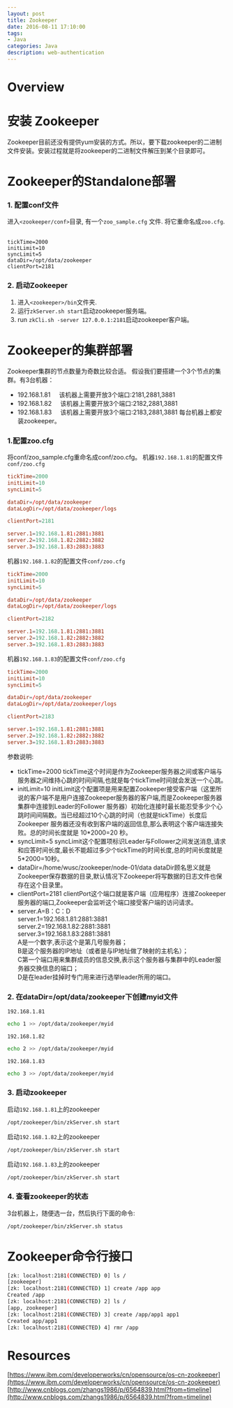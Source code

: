 ```yaml
---
layout: post
title: Zookeeper
date: 2016-08-11 17:10:00
tags:
- Java
categories: Java
description: web-authentication
---
```


# Overview               

# 安装 Zookeeper
Zookeeper目前还没有提供yum安装的方式。所以，要下载zookeeper的二进制文件安装。安装过程就是将zookeeper的二进制文件解压到某个目录即可。


# Zookeeper的Standalone部署
### 1. 配置conf文件
进入`<zookeeper/conf>`目录, 有一个`zoo_sample.cfg` 文件. 将它重命名成`zoo.cfg`.        
```text
tickTime=2000
initLimit=10
syncLimit=5
dataDir=/opt/data/zookeeper
clientPort=2181
```
### 2. 启动Zookeeper
1. 进入`<zookeeper>/bin`文件夹.    
2. 运行`zkServer.sh start`启动zookeeper服务端。    
3. run `zkCli.sh -server 127.0.0.1:2181`启动zookeeper客户端。

# Zookeeper的集群部署
Zookeeper集群的节点数量为奇数比较合适。
假设我们要搭建一个3个节点的集群。有3台机器：
* 192.168.1.81     该机器上需要开放3个端口:2181,2881,3881
* 192.168.1.82     该机器上需要开放3个端口:2182,2881,3881
* 192.168.1.83     该机器上需要开放3个端口:2183,2881,3881
每台机器上都安装zookeeper。

### 1.配置zoo.cfg
将conf/zoo_sample.cfg重命名成conf/zoo.cfg。
机器`192.168.1.81`的配置文件`conf/zoo.cfg`    
```conf
tickTime=2000
initLimit=10
syncLimit=5

dataDir=/opt/data/zookeeper
dataLogDir=/opt/data/zookeeper/logs

clientPort=2181

server.1=192.168.1.81:2881:3881
server.2=192.168.1.82:2882:3882
server.3=192.168.1.83:2883:3883
```

机器`192.168.1.82`的配置文件`conf/zoo.cfg`    
```conf
tickTime=2000
initLimit=10
syncLimit=5

dataDir=/opt/data/zookeeper
dataLogDir=/opt/data/zookeeper/logs

clientPort=2182

server.1=192.168.1.81:2881:3881
server.2=192.168.1.82:2882:3882
server.3=192.168.1.83:2883:3883
```

机器`192.168.1.83`的配置文件`conf/zoo.cfg`    
```conf
tickTime=2000
initLimit=10
syncLimit=5

dataDir=/opt/data/zookeeper
dataLogDir=/opt/data/zookeeper/logs

clientPort=2183

server.1=192.168.1.81:2881:3881
server.2=192.168.1.82:2882:3882
server.3=192.168.1.83:2883:3883
```

参数说明:
* tickTime=2000
tickTime这个时间是作为Zookeeper服务器之间或客户端与服务器之间维持心跳的时间间隔,也就是每个tickTime时间就会发送一个心跳。
* initLimit=10
initLimit这个配置项是用来配置Zookeeper接受客户端（这里所说的客户端不是用户连接Zookeeper服务器的客户端,而是Zookeeper服务器集群中连接到Leader的Follower 服务器）初始化连接时最长能忍受多少个心跳时间间隔数。当已经超过10个心跳的时间（也就是tickTime）长度后 Zookeeper 服务器还没有收到客户端的返回信息,那么表明这个客户端连接失败。总的时间长度就是 10*2000=20 秒。
* syncLimit=5
syncLimit这个配置项标识Leader与Follower之间发送消息,请求和应答时间长度,最长不能超过多少个tickTime的时间长度,总的时间长度就是5*2000=10秒。
* dataDir=/home/wusc/zookeeper/node-01/data
dataDir顾名思义就是Zookeeper保存数据的目录,默认情况下Zookeeper将写数据的日志文件也保存在这个目录里。
* clientPort=2181
clientPort这个端口就是客户端（应用程序）连接Zookeeper服务器的端口,Zookeeper会监听这个端口接受客户端的访问请求。
* server.A=B：C：D    
server.1=192.168.1.81:2881:3881    
server.2=192.168.1.82:2881:3881    
server.3=192.168.1.83:2881:3881    
A是一个数字,表示这个是第几号服务器；    
B是这个服务器的IP地址（或者是与IP地址做了映射的主机名）；    
C第一个端口用来集群成员的信息交换,表示这个服务器与集群中的Leader服务器交换信息的端口；    
D是在leader挂掉时专门用来进行选举leader所用的端口。    

### 2. 在dataDir=/opt/data/zookeeper下创建myid文件
`192.168.1.81`
```bash
echo 1 >> /opt/data/zookeeper/myid 
```
`192.168.1.82`
```bash
echo 2 >> /opt/data/zookeeper/myid 
```
`192.168.1.83`
```bash
echo 3 >> /opt/data/zookeeper/myid 
```
### 3. 启动zookeeper
启动`192.168.1.81`上的zookeeper
```bash
/opt/zookeeper/bin/zkServer.sh start
```
启动`192.168.1.82`上的zookeeper
```bash
/opt/zookeeper/bin/zkServer.sh start
```
启动`192.168.1.83`上的zookeeper
```bash
/opt/zookeeper/bin/zkServer.sh start
```

### 4. 查看zookeeper的状态
3台机器上，随便选一台，然后执行下面的命令:
```bash
/opt/zookeeper/bin/zkServer.sh status
```

# Zookeeper命令行接口
```bash
[zk: localhost:2181(CONNECTED) 0] ls /
[zookeeper]
[zk: localhost:2181(CONNECTED) 1] create /app app
Created /app
[zk: localhost:2181(CONNECTED) 2] ls /
[app, zookeeper]
[zk: localhost:2181(CONNECTED) 3] create /app/app1 app1
Created app/app1
[zk: localhost:2181(CONNECTED) 4] rmr /app
```

# Resources

[https://www.ibm.com/developerworks/cn/opensource/os-cn-zookeeper](https://www.ibm.com/developerworks/cn/opensource/os-cn-zookeeper)
[http://www.cnblogs.com/zhangs1986/p/6564839.html?from=timeline](http://www.cnblogs.com/zhangs1986/p/6564839.html?from=timeline)
